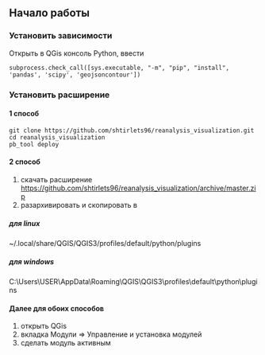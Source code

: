 ## Начало работы

### Установить зависимости
Открыть в QGis консоль Python, ввести

```
subprocess.check_call([sys.executable, "-m", "pip", "install",  'pandas', 'scipy', 'geojsoncontour'])
```

### Установить расширение

#### 1 способ
```
git clone https://github.com/shtirlets96/reanalysis_visualization.git
cd reanalysis_visualization
pb_tool deploy
```
#### 2 способ

1) скачать расширение
https://github.com/shtirlets96/reanalysis_visualization/archive/master.zip
2) разархивировать  и скопировать  в 
##### для linux
~/.local/share/QGIS/QGIS3/profiles/default/python/plugins
##### для windows
 C:\Users\USER\AppData\Roaming\QGIS\QGIS3\profiles\default\python\plugins


#### Далее для обоих способов
1) открыть QGis
2) вкладка Модули => Управление и установка модулей
3) сделать модуль активным